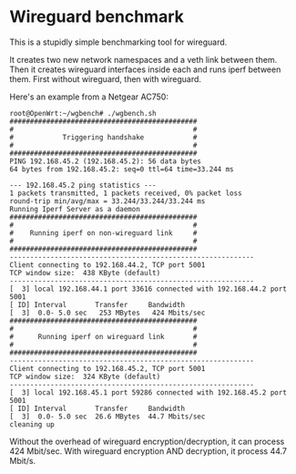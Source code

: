 # Wireguard benchmark

This is a stupidly simple benchmarking tool for wireguard.

It creates two new network namespaces and a veth link between them. Then it creates wireguard interfaces inside each and runs iperf between them. First without wireguard, then with wireguard. 

Here's an example from a Netgear AC750:
```
root@OpenWrt:~/wgbench# ./wgbench.sh 
##############################################
#                                            #
#            Triggering handshake            #
#                                            #
##############################################
PING 192.168.45.2 (192.168.45.2): 56 data bytes
64 bytes from 192.168.45.2: seq=0 ttl=64 time=33.244 ms

--- 192.168.45.2 ping statistics ---
1 packets transmitted, 1 packets received, 0% packet loss
round-trip min/avg/max = 33.244/33.244/33.244 ms
Running Iperf Server as a daemon
##############################################
#                                            #
#    Running iperf on non-wireguard link     #
#                                            #
##############################################
------------------------------------------------------------
Client connecting to 192.168.44.2, TCP port 5001
TCP window size:  438 KByte (default)
------------------------------------------------------------
[  3] local 192.168.44.1 port 33616 connected with 192.168.44.2 port 5001
[ ID] Interval       Transfer     Bandwidth
[  3]  0.0- 5.0 sec   253 MBytes   424 Mbits/sec
##############################################
#                                            #
#      Running iperf on wireguard link       #
#                                            #
##############################################
------------------------------------------------------------
Client connecting to 192.168.45.2, TCP port 5001
TCP window size:  324 KByte (default)
------------------------------------------------------------
[  3] local 192.168.45.1 port 59286 connected with 192.168.45.2 port 5001
[ ID] Interval       Transfer     Bandwidth
[  3]  0.0- 5.0 sec  26.6 MBytes  44.7 Mbits/sec
cleaning up
```

Without the overhead of wireguard encryption/decryption, it can process 424 Mbit/sec. With wireguard encryption AND decryption, it process 44.7 Mbit/s.
